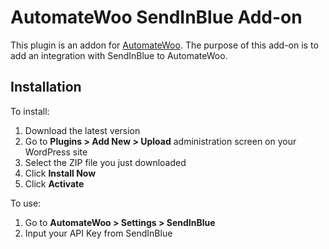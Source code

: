 # AutomateWoo SendInBlue Add-on

This plugin is an addon for [AutomateWoo](https://automatewoo.com). The purpose of this add-on is to add an integration
with SendInBlue to AutomateWoo.

## Installation

To install:

1. Download the latest version
1. Go to **Plugins > Add New > Upload** administration screen on your WordPress site
1. Select the ZIP file you just downloaded
1. Click **Install Now**
1. Click **Activate**

To use:
1. Go to **AutomateWoo > Settings > SendInBlue**
2. Input your API Key from SendInBlue
